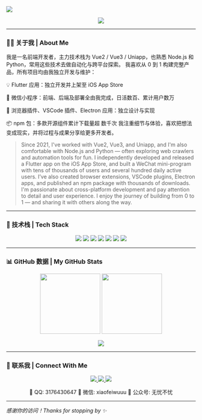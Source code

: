 <!-- 顶部波浪图 -->
<img src="https://capsule-render.vercel.app/api?type=waving&height=280&text=Hi%2C%20I%27m%20Wu%20You&fontAlign=50&fontAlignY=40&color=gradient&desc=Frontend%20%7C%20Cross-platform%20%7C%20From%20Chengdu&descAlign=50&descAlignY=60" />

<!-- 打字机动画 -->
<p align="center">
  <img src="https://readme-typing-svg.demolab.com?font=Fira+Code&pause=1000&color=58B0F6&center=true&vCenter=true&width=500&lines=Frontend+Engineer+%7C+Vue%2C+Uniapp%2C+Flutter;Python+Lover+%7C+Node.js+Tinkerer;Exploring+cross-platform+dev+from+Chengdu" />
</p>

---

### 🧑‍💻 关于我 | About Me

我是一名前端开发者，主力技术栈为 Vue2 / Vue3 / Uniapp，也熟悉 Node.js 和 Python，常用这些技术去做自动化与跨平台探索。
我喜欢从 0 到 1 构建完整产品，所有项目均由我独立开发与维护：

💡 Flutter 应用：独立开发并上架至 iOS App Store

💬 微信小程序：前端、后端及部署全由我完成，日活数百、累计用户数万

🔧 浏览器插件、VSCode 插件、Electron 应用：独立设计与实现

📦 npm 包：多款开源组件累计下载量超 数千次
我注重细节与体验，喜欢把想法变成现实，并将过程与成果分享给更多开发者。

> Since 2021, I've worked with Vue2, Vue3, and Uniapp, and I'm also comfortable with Node.js and Python — often exploring web crawlers and automation tools for fun.
> I independently developed and released a Flutter app on the iOS App Store, and built a WeChat mini-program with tens of thousands of users and several hundred daily active users.
I’ve also created browser extensions, VSCode plugins, Electron apps, and published an npm package with thousands of downloads.
> I'm passionate about cross-platform development and pay attention to detail and user experience. I enjoy the journey of building from 0 to 1 — and sharing it with others along the way.

---

### 🚀 技术栈 | Tech Stack

<p align="center">
  <img src="https://img.shields.io/badge/Vue-3.x-42b883?style=for-the-badge&logo=vue.js&logoColor=white"/>
  <img src="https://img.shields.io/badge/Uniapp-%231DA1F2?style=for-the-badge&logo=wechat&logoColor=white" />
  <img src="https://img.shields.io/badge/Flutter-%2302569B?style=for-the-badge&logo=flutter&logoColor=white" />
  <img src="https://img.shields.io/badge/Node.js-%23339933?style=for-the-badge&logo=node.js&logoColor=white" />
  <img src="https://img.shields.io/badge/Python-%233776AB?style=for-the-badge&logo=python&logoColor=white" />
  <img src="https://img.shields.io/badge/Electron-2c2c2c?style=for-the-badge&logo=electron&logoColor=white" />
  <img src="https://img.shields.io/badge/VScode%20Plugin-blue?style=for-the-badge&logo=visualstudiocode&logoColor=white" />
</p>

---

### 📊 GitHub 数据 | My GitHub Stats

<p align="center">
  <img src="https://github-readme-stats.vercel.app/api?username=xiaofeiwuuu&show_icons=true&theme=radical" height="160" />
  <img src="https://streak-stats.demolab.com/?user=xiaofeiwuuu&theme=radical" height="160"/>
</p>

<p align="center">
  <img src="https://github-profile-trophy.vercel.app/?username=xiaofeiwuuu&theme=onedark&row=1&column=7"/>
</p>

---

### 🧩 联系我 | Connect With Me

<p align="center">
  <a href="mailto:danielwright217ar2@gmail.com">
    <img src="https://img.shields.io/badge/Gmail-danielwright217ar2@gmail.com-D14836?style=for-the-badge&logo=gmail&logoColor=white" />
  </a>
  <a href="https://gitee.com/xiaofeiwuu">
    <img src="https://img.shields.io/badge/Gitee-xiaofeiwuu-orange?style=for-the-badge&logo=gitee&logoColor=white" />
  </a>
  <a href="https://github.com/xiaofeiwuuu">
    <img src="https://img.shields.io/badge/GitHub-xiaofeiwuuu-181717?style=for-the-badge&logo=github&logoColor=white" />
  </a>
</p>

<p align="center">
  📮 QQ: 3176430647  
  💬 微信: xiaofeiwuuu  
  📖 公众号: 无忧不忧  
</p>

---

_感谢你的访问！Thanks for stopping by ✨_

